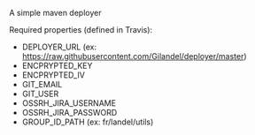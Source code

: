 A simple maven deployer

Required properties (defined in Travis):
- DEPLOYER_URL (ex: https://raw.githubusercontent.com/Gilandel/deployer/master)
- ENCPRYPTED_KEY
- ENCPRYPTED_IV
- GIT_EMAIL
- GIT_USER
- OSSRH_JIRA_USERNAME
- OSSRH_JIRA_PASSWORD
- GROUP_ID_PATH (ex: fr/landel/utils)